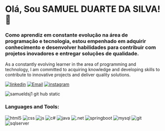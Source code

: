 # Olá, Sou SAMUEL DUARTE DA SILVA! 👋 

### Como aprendiz em constante evolução na área de programação e tecnologia, estou empenhado em adquirir conhecimento e desenvolver habilidades para contribuir com projetos inovadores e entregar soluções de qualidade.

As a constantly evolving learner in the area of ​​programming and technology, I am committed to acquiring knowledge and developing skills to contribute to innovative projects and deliver quality solutions.

[![linkedin](https://img.shields.io/badge/LinkedIn-0077B5?style=for-the-badge&logo=linkedin&logoColor=white)](https://linkedin.com/in/samuel-duarte-da-silva-67146a243)
[![Email](https://img.shields.io/badge/Gmail-D14836?style=for-the-badge&logo=gmail&logoColor=white)](mailto:samueldsj1@gmail.com)
[![instagram](https://img.shields.io/badge/Instagram-E4405F?style=for-the-badge&logo=instagram&logoColor=white)](https://www.instagram.com/samuel_dsj/?igshid=Zdc40DBmNjlmNQ%3D%3D)

![samueldsj1 git hub static](https://github-readme-stats.vercel.app/api?username=samueldsj1&theme=dracula)
  

### Languages and Tools:
<div style="display: inline_block">
  <img align="center" alt="html5" src="https://img.shields.io/badge/HTML5-E34F26?style=for-the-badge&logo=html5&logoColor=white" />
  <img align="center" alt="css" src="https://img.shields.io/badge/CSS3-1572B6?style=for-the-badge&logo=css3&logoColor=white" />
  <img align="center" alt="js" src="https://img.shields.io/badge/JavaScript-F7DF1E?style=for-the-badge&logo=javascript&logoColor=black" />
  <img align="center" alt="c#" src="https://img.shields.io/badge/C%23-239120?style=for-the-badge&logo=c-sharp&logoColor=white" >
  <img align="center" alt="java" src="https://img.shields.io/badge/Java-ED8B00?style=for-the-badge&logo=java&logoColor=white">
  <img align="center" alt=".net" src="https://img.shields.io/badge/.NET-5C2D91?style=for-the-badge&logo=.net&logoColor=white" />
  <img align="center" alt="springboot" src="https://img.shields.io/badge/Spring-6DB33F?style=for-the-badge&logo=spring&logoColor=white" />
  <img align="center" alt="mysql" src="https://img.shields.io/badge/MySQL-00000F?style=for-the-badge&logo=mysql&logoColor=white" />
  <img align="center" alt="git" src="https://img.shields.io/badge/Git-E34F26?style=for-the-badge&logo=git&logoColor=white"/>
  <img align="center" alt="sqlserver" src="https://img.shields.io/badge/Microsoft_SQL_Server-CC2927?style=for-the-badge&logo=microsoft-       sql-server&logoColor=white"/>
</div><br/>
